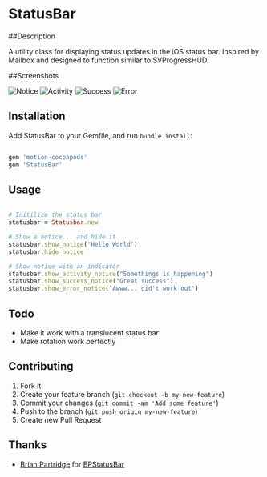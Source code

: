# StatusBar

##Description

A utility class for displaying status updates in the iOS status bar. Inspired by Mailbox and designed to function similar to SVProgressHUD.

##Screenshots

![Notice](https://github.com/holgersindbaek/StatusBar/screenshots/notice.png)
![Activity](https://github.com/holgersindbaek/StatusBar/screenshots/activity.png)
![Success](https://github.com/holgersindbaek/StatusBar/screenshots/success.png)
![Error](https://github.com/holgersindbaek/StatusBar/screenshots/error.png)

## Installation

Add StatusBar to your Gemfile, and run `bundle install`:
```ruby

gem 'motion-cocoapods'
gem 'StatusBar'

```

## Usage

``` ruby

# Initilize the status bar
statusbar = Statusbar.new

# Show a notice... and hide it
statusbar.show_notice("Hello World")
statusbar.hide_notice

# Show notice with an indicator
statusbar.show_activity_notice("Somethings is happening")
statusbar.show_success_notice("Great success")
statusbar.show_error_notice("Awww... did't work out")

```

## Todo

* Make it work with a translucent status bar
* Make rotation work perfectly

## Contributing

1. Fork it
2. Create your feature branch (`git checkout -b my-new-feature`)
3. Commit your changes (`git commit -am 'Add some feature'`)
4. Push to the branch (`git push origin my-new-feature`)
5. Create new Pull Request

## Thanks

* [Brian Partridge](https://github.com/brianpartridge) for [BPStatusBar](https://github.com/brianpartridge/BPStatusBar)